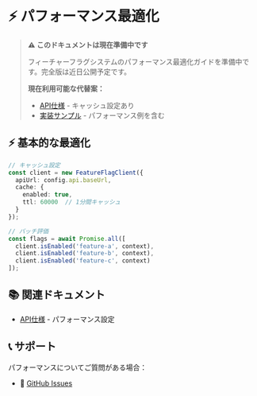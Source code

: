 # ⚡ パフォーマンス最適化

> **⚠️ このドキュメントは現在準備中です**
> 
> フィーチャーフラグシステムのパフォーマンス最適化ガイドを準備中です。完全版は近日公開予定です。
> 
> **現在利用可能な代替案：**
> - [API仕様](./api-reference.md) - キャッシュ設定あり
> - [実装サンプル](./examples/README.md) - パフォーマンス例を含む

## ⚡ 基本的な最適化

```typescript
// キャッシュ設定
const client = new FeatureFlagClient({
  apiUrl: config.api.baseUrl,
  cache: {
    enabled: true,
    ttl: 60000  // 1分間キャッシュ
  }
});

// バッチ評価
const flags = await Promise.all([
  client.isEnabled('feature-a', context),
  client.isEnabled('feature-b', context),
  client.isEnabled('feature-c', context)
]);
```

## 📚 関連ドキュメント

- [API仕様](./api-reference.md) - パフォーマンス設定

## 📞 サポート

パフォーマンスについてご質問がある場合：
- 📧 [GitHub Issues](https://github.com/your-org/feature-flag-system/issues)